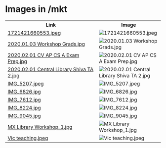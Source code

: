 # Images in /mkt

<!-- This README lists all image files in the /mkt directory -->
<table>
  <tr>
    <th>Link</th>
    <th>Image</th>
  </tr>
  <tr>
    <td><a href="https://images.jointheleague.org/mkt/1721421660553.jpeg">1721421660553.jpeg</a></td>
    <td><img src="https://images.jointheleague.org/mkt/1721421660553.jpeg" alt="1721421660553.jpeg" style="max-width:200px; max-height:200px;"></td>
  </tr>
  <tr>
    <td><a href="https://images.jointheleague.org/mkt/2020.01.03 Workshop Grads.jpg">2020.01.03 Workshop Grads.jpg</a></td>
    <td><img src="https://images.jointheleague.org/mkt/2020.01.03 Workshop Grads.jpg" alt="2020.01.03 Workshop Grads.jpg" style="max-width:200px; max-height:200px;"></td>
  </tr>
  <tr>
    <td><a href="https://images.jointheleague.org/mkt/2020.02.01 CV AP CS A Exam Prep.jpg">2020.02.01 CV AP CS A Exam Prep.jpg</a></td>
    <td><img src="https://images.jointheleague.org/mkt/2020.02.01 CV AP CS A Exam Prep.jpg" alt="2020.02.01 CV AP CS A Exam Prep.jpg" style="max-width:200px; max-height:200px;"></td>
  </tr>
  <tr>
    <td><a href="https://images.jointheleague.org/mkt/2020.02.01 Central Library Shiva TA 2.jpg">2020.02.01 Central Library Shiva TA 2.jpg</a></td>
    <td><img src="https://images.jointheleague.org/mkt/2020.02.01 Central Library Shiva TA 2.jpg" alt="2020.02.01 Central Library Shiva TA 2.jpg" style="max-width:200px; max-height:200px;"></td>
  </tr>
  <tr>
    <td><a href="https://images.jointheleague.org/mkt/IMG_5207.jpeg">IMG_5207.jpeg</a></td>
    <td><img src="https://images.jointheleague.org/mkt/IMG_5207.jpeg" alt="IMG_5207.jpeg" style="max-width:200px; max-height:200px;"></td>
  </tr>
  <tr>
    <td><a href="https://images.jointheleague.org/mkt/IMG_6826.jpg">IMG_6826.jpg</a></td>
    <td><img src="https://images.jointheleague.org/mkt/IMG_6826.jpg" alt="IMG_6826.jpg" style="max-width:200px; max-height:200px;"></td>
  </tr>
  <tr>
    <td><a href="https://images.jointheleague.org/mkt/IMG_7612.jpg">IMG_7612.jpg</a></td>
    <td><img src="https://images.jointheleague.org/mkt/IMG_7612.jpg" alt="IMG_7612.jpg" style="max-width:200px; max-height:200px;"></td>
  </tr>
  <tr>
    <td><a href="https://images.jointheleague.org/mkt/IMG_8224.jpg">IMG_8224.jpg</a></td>
    <td><img src="https://images.jointheleague.org/mkt/IMG_8224.jpg" alt="IMG_8224.jpg" style="max-width:200px; max-height:200px;"></td>
  </tr>
  <tr>
    <td><a href="https://images.jointheleague.org/mkt/IMG_9045.jpg">IMG_9045.jpg</a></td>
    <td><img src="https://images.jointheleague.org/mkt/IMG_9045.jpg" alt="IMG_9045.jpg" style="max-width:200px; max-height:200px;"></td>
  </tr>
  <tr>
    <td><a href="https://images.jointheleague.org/mkt/MX Library Workshop_1.jpg">MX Library Workshop_1.jpg</a></td>
    <td><img src="https://images.jointheleague.org/mkt/MX Library Workshop_1.jpg" alt="MX Library Workshop_1.jpg" style="max-width:200px; max-height:200px;"></td>
  </tr>
  <tr>
    <td><a href="https://images.jointheleague.org/mkt/Vic teaching.jpeg">Vic teaching.jpeg</a></td>
    <td><img src="https://images.jointheleague.org/mkt/Vic teaching.jpeg" alt="Vic teaching.jpeg" style="max-width:200px; max-height:200px;"></td>
  </tr>
</table>

